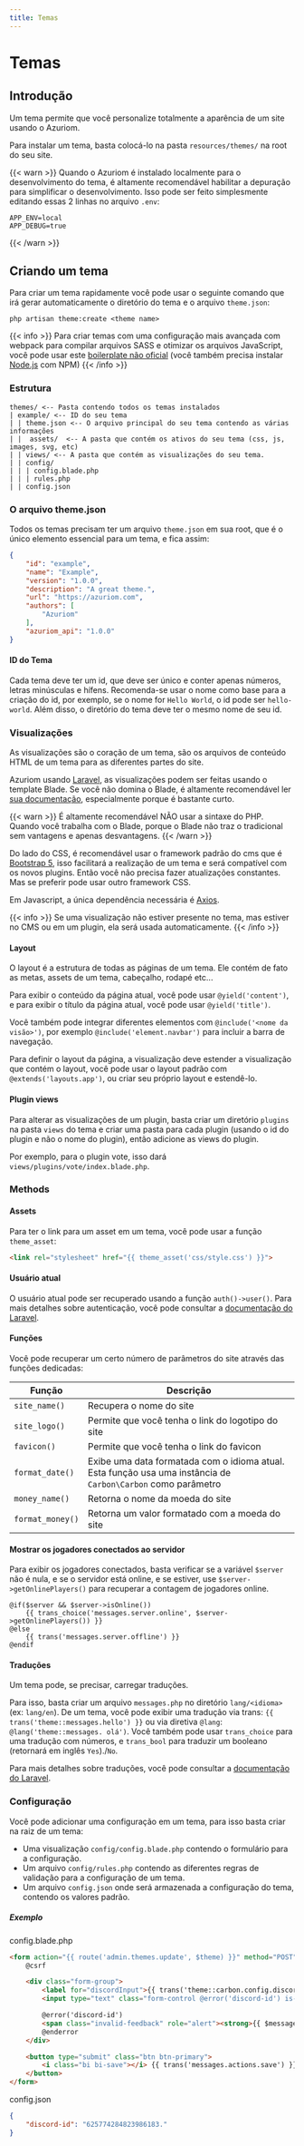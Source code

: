 ```yaml
---
title: Temas
---
```


# Temas

## Introdução

Um tema permite que você personalize totalmente a aparência de um site usando o Azuriom.

Para instalar um tema, basta colocá-lo na pasta `resources/themes/` na root do seu site.

{{< warn >}}
Quando o Azuriom é instalado localmente para o desenvolvimento do tema, é altamente recomendável habilitar a depuração para simplificar o desenvolvimento. Isso pode ser feito simplesmente editando essas 2 linhas no arquivo `.env`:
```
APP_ENV=local
APP_DEBUG=true
```
{{< /warn >}}

## Criando um tema

Para criar um tema rapidamente você pode usar o seguinte comando que irá gerar automaticamente o diretório do tema e o arquivo `theme.json`:
```
php artisan theme:create <theme name>
```

{{< info >}}
Para criar temas com uma configuração mais avançada com webpack para compilar arquivos SASS e otimizar os arquivos JavaScript, você pode usar este [boilerplate não oficial](https://github.com/nolway/azuriom-theme-boilerplate) (você também precisa instalar [Node.js](https://nodejs.org) com NPM)
{{< /info >}}

### Estrutura

```
themes/ <-- Pasta contendo todos os temas instalados
| example/ <-- ID do seu tema
| | theme.json <-- O arquivo principal do seu tema contendo as várias informações
| |  assets/  <-- A pasta que contém os ativos do seu tema (css, js, images, svg, etc)
| | views/ <-- A pasta que contém as visualizações do seu tema.
| | config/
| | | config.blade.php
| | | rules.php
| | config.json
```

### O arquivo theme.json

Todos os temas precisam ter um arquivo `theme.json` em sua root, que é o único elemento essencial para um tema, e fica assim:
```json
{
    "id": "example",
    "name": "Example",
    "version": "1.0.0",
    "description": "A great theme.",
    "url": "https://azuriom.com",
    "authors": [
        "Azuriom"
    ],
    "azuriom_api": "1.0.0"
}
```

#### ID do Tema

Cada tema deve ter um id, que deve ser único e conter apenas números, letras minúsculas e hífens. Recomenda-se usar o nome como base para a criação do id, por exemplo, se o nome for `Hello World`, o id pode ser `hello-world`. Além disso, o diretório do tema deve ter o mesmo nome de seu id.

### Visualizações

As visualizações são o coração de um tema, são os arquivos de conteúdo HTML de um tema para as diferentes partes do site.

Azuriom usando [Laravel](https://laravel.com/), as visualizações podem ser feitas usando o template Blade. Se você não domina o Blade, é altamente recomendável ler [sua documentação](https://laravel.com/docs/blade), especialmente porque é bastante curto.

{{< warn >}}
É altamente recomendável NÃO usar a sintaxe do PHP. Quando você trabalha com o Blade, porque o Blade não traz o tradicional sem vantagens e apenas desvantagens.
{{< /warn >}}

Do lado do CSS, é recomendável usar o framework padrão do cms que é [Bootstrap 5](https://getbootstrap.com), isso facilitará a realização de um tema e será compatível com os novos plugins. Então você não precisa fazer atualizações constantes. Mas se preferir pode usar outro framework CSS.

Em Javascript, a única dependência necessária é [Axios](https://github.com/axios/axios).

{{< info >}}
Se uma visualização não estiver presente no tema, mas estiver no CMS ou em um plugin, ela será usada automaticamente.
{{< /info >}}

#### Layout

O layout é a estrutura de todas as páginas de um tema. Ele contém de fato as metas, assets de um tema, cabeçalho, rodapé etc...

Para exibir o conteúdo da página atual, você pode usar `@yield('content')`, e para exibir o título da página atual, você pode usar `@yield('title')`.

Você também pode integrar diferentes elementos com `@include('<nome da visão>')`, por exemplo `@include('element.navbar')` para incluir a barra de navegação.

Para definir o layout da página, a visualização deve estender a visualização que contém o layout, você pode usar o layout padrão com `@extends('layouts.app')`, ou criar seu próprio layout e estendê-lo.

#### Plugin views

Para alterar as visualizações de um plugin, basta criar um diretório `plugins` na pasta `views` do tema e criar uma pasta para cada plugin (usando o id do plugin e não o nome do plugin), então adicione as views do plugin.

Por exemplo, para o plugin vote, isso dará `views/plugins/vote/index.blade.php`.

### Methods

#### Assets

Para ter o link para um asset em um tema, você pode usar a função `theme_asset`:
```html
<link rel="stylesheet" href="{{ theme_asset('css/style.css') }}">
```

#### Usuário atual

O usuário atual pode ser recuperado usando a função `auth()->user()`. Para mais detalhes sobre autenticação, você pode consultar a [documentação do Laravel](https://laravel.com/docs/authentication).

#### Funções

Você pode recuperar um certo número de parâmetros do site através das funções dedicadas:

| Função         	| Descrição                                                                                                            	 |
|-------------------|------------------------------------------------------------------------------------------------------------------------|
| `site_name()`    	| Recupera o nome do site                                                                                              	 |
| `site_logo()`    	| Permite que você tenha o link do logotipo do site                                                                      |
| `favicon()`      	| Permite que você tenha o link do favicon                                                                               |
| `format_date()`  	| Exibe uma data formatada com o idioma atual. Esta função usa uma instância de `Carbon\Carbon` como parâmetro 			 |
| `money_name()`   	| Retorna o nome da moeda do site                                                                           			 |
| `format_money()` 	| Retorna um valor formatado com a moeda do site                                                                  		 |

#### Mostrar os jogadores conectados ao servidor

Para exibir os jogadores conectados, basta verificar se a variável `$server` não é nula, e se o servidor está online, e se estiver, use `$server->getOnlinePlayers()` para recuperar a contagem de jogadores online.

```blade
@if($server && $server->isOnline())
    {{ trans_choice('messages.server.online', $server->getOnlinePlayers()) }}
@else
    {{ trans('messages.server.offline') }}
@endif
```

#### Traduções

Um tema pode, se precisar, carregar traduções.

Para isso, basta criar um arquivo `messages.php` no diretório `lang/<idioma>` (ex: `lang/en`). De um tema, você pode exibir uma tradução via trans: `{{ trans('theme::messages.hello') }}` ou via diretiva `@lang`: `@lang('theme::messages. olá')`. Você também pode usar `trans_choice` para uma tradução com números, e `trans_bool` para traduzir um booleano (retornará em inglês `Yes`)./`No`.

Para mais detalhes sobre traduções, você pode consultar a [documentação do Laravel](https://laravel.com/docs/localization).

### Configuração

Você pode adicionar uma configuração em um tema, para isso basta criar na raiz de um tema:
* Uma visualização `config/config.blade.php` contendo o formulário para a configuração.
* Um arquivo `config/rules.php` contendo as diferentes regras de validação para a configuração de um tema.
* Um arquivo `config.json` onde será armazenada a configuração do tema, contendo os valores padrão.

##### Exemplo

config.blade.php
```html
<form action="{{ route('admin.themes.update', $theme) }}" method="POST">
    @csrf

    <div class="form-group">
        <label for="discordInput">{{ trans('theme::carbon.config.discord') }}</label>
        <input type="text" class="form-control @error('discord-id') is-invalid @enderror" id="discordInput" name="discord-id" required value="{{ old('discord-id', config('theme.discord-id')) }}">

        @error('discord-id')
        <span class="invalid-feedback" role="alert"><strong>{{ $message }}</strong></span>
        @enderror
    </div>

    <button type="submit" class="btn btn-primary">
        <i class="bi bi-save"></i> {{ trans('messages.actions.save') }}
    </button>
</form>
```

config.json
```json
{
    "discord-id": "625774284823986183."
}
```
